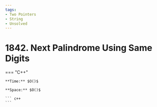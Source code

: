```yaml
---
tags:
- Two Pointers
- String
- Unsolved
---
```



# 1842. Next Palindrome Using Same Digits

=== "C++"

    **Time:** $O()$

    **Space:** $O()$

    ``` c++
    ```